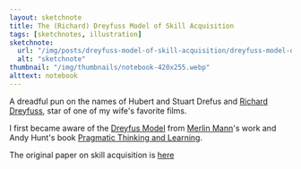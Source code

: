 ```yaml
---
layout: sketchnote
title: The (Richard) Dreyfuss Model of Skill Acquisition
tags: [sketchnotes, illustration]
sketchnote:
  url: "/img/posts/dreyfuss-model-of-skill-acquisition/dreyfuss-model-of-skill-acquisition-hifi.webp"
  alt: "sketchnote"
thumbnail: "/img/thumbnails/notebook-420x255.webp"
alttext: notebook
---
```


A dreadful pun on the names of Hubert and Stuart Drefus
and <a href="http://en.wikipedia.org/wiki/Richard_Dreyfuss">Richard Dreyfuss</a>, star of
one of my wife's favorite films.

I first became aware of the [Dreyfus Model](http://en.wikipedia.org/wiki/Dreyfus_model_of_skill_acquisition) from
[Merlin Mann](http://www.kungfugrippe.com/post/197493983/am-i-obsessed-with-the-dreyfus-model-of-skill)'s work
and Andy Hunt's book [Pragmatic Thinking and Learning](https://pragprog.com/book/ahptl/pragmatic-thinking-and-learning).

The original paper on skill acquisition is [here](http://www.dtic.mil/cgi-bin/GetTRDoc?AD=ADA084551&Location=U2&doc=GetTRDoc.pdf)
